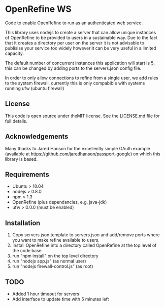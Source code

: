 OpenRefine WS
=============

Code to enable OpenRefine to run as an authenticated web service. 

This library uses nodejs to create a server that can allow unique instances of OpenRefine to be provided to users in a sustainable way. Due to the fact that it creates a directory per user on the server it is not advisable to publisise your service too widely however it can be very useful in a limited capacity. 

The default number of concurrent instances this application will start is 5, this can be changed by adding ports to the servers.json config file. 

In order to only allow connections to refine from a single user, we add rules to the system firewall, currently this is only compabible with systems running ufw (ubuntu firewall)

License
-------

This code is open source under theMIT license. See the LICENSE.md file for full details.

Acknowledgements
----------------

Many thanks to Jared Hanson for the excellently simple OAuth example (available at https://github.com/jaredhanson/passport-google) on which this library is based. 

Requirements
------------

* Ubuntu > 10.04
* nodejs > 0.8.0
* npm > 1.3 
* OpenRefine (plus dependancies, e.g. java-jdk)
* ufw > 0.0.0 (must be enabled)


Installation
------------
1. Copy servers.json.template to servers.json and add/remove ports where you want to make refine available to users.
2. Install OpenRefine into a directory called OpenRefine at the top level of the code base
3. run "npm install" on the top level directory
4. run "nodejs app.js" (as normal user)
5. run "nodejs firewall-control.js" (as root)


TODO
----
* Added 1 hour timeout for servers 
* Add interface to update time with 5 minutes left
